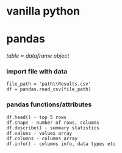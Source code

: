 # vanilla python #

# pandas #

<i>table = dataframe object</i>

### import file with data

    file_path = 'path\\Results.csv'
    df = pandas.read_csv(file_path)

### pandas functions/attributes

    df.head() - top 5 rows
    df.shape - number of rows, columns
    df.describe() - summary statistics
    df.values - values array
    df.columns - columns array
    df.info() - columns info, data types etc